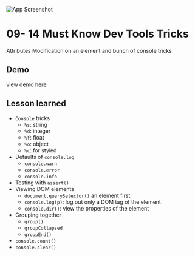 ![App Screenshot]()

# 09- 14 Must Know Dev Tools Tricks
Attributes Modification on an element and bunch of console tricks

## Demo
view demo [here]()


## Lesson learned

- `Console` tricks
  - `%s`: string
  - `%d`: integer
  - `%f`: float
  - `%o`: object
  - `%c`: for styled
- Defaults of `console.log`
  - `console.warn`
  - `console.error`
  - `console.info`
- Testing with `assert()`
- Viewing DOM elements
  - `document.querySelector()` an element first
  - `console.log(p)`: log out only a DOM tag of the element
  - `console.dir()`: view the properties of the element
- Grouping together
  - `group()`
  - `groupCollapsed`
  - `groupEnd()`
- `console.count()`
- `console.clear()`
